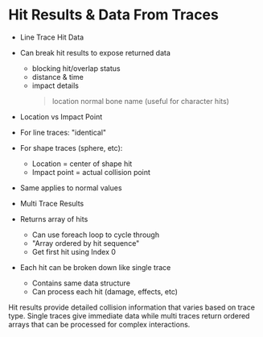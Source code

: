 # Hit Results & Data From Traces

* Line Trace Hit Data
 * Can break hit results to expose returned data
   - blocking hit/overlap status
   - distance & time
   - impact details
     > location
     > normal
     > bone name (useful for character hits)

* Location vs Impact Point
 * For line traces: "identical"
 * For shape traces (sphere, etc):
   - Location = center of shape hit
   - Impact point = actual collision point
 * Same applies to normal values

* Multi Trace Results
 * Returns array of hits
   - Can use foreach loop to cycle through
   - "Array ordered by hit sequence"
   - Get first hit using Index 0
 * Each hit can be broken down like single trace
   - Contains same data structure
   - Can process each hit (damage, effects, etc)

Hit results provide detailed collision information that varies based on trace type. Single traces give immediate data while multi traces return ordered arrays that can be processed for complex interactions.
